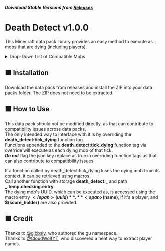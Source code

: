 ***Download Stable Versions from [Releases](https://github.com/picarrow/mcjv-death-detect/releases)***
# Death Detect v1.0.0
This Minecraft data pack library provides an easy method to execute as mobs that are dying (including players).
<details>
<summary>Drop-Down List of Compatible Mobs</summary>

- minecraft:allay
- minecraft:axolotl
- minecraft:bat
- minecraft:bee
- minecraft:blaze
- minecraft:camel
- minecraft:cat
- minecraft:cave_spider
- minecraft:chicken
- minecraft:cod
- minecraft:cow
- minecraft:creeper
- minecraft:dolphin
- minecraft:donkey
- minecraft:drowned
- minecraft:elder_guardian
- minecraft:ender_dragon
- minecraft:enderman
- minecraft:endermite
- minecraft:evoker
- minecraft:fox
- minecraft:frog
- minecraft:ghast
- minecraft:giant
- minecraft:glow_squid
- minecraft:goat
- minecraft:guardian
- minecraft:hoglin
- minecraft:horse
- minecraft:husk
- minecraft:illusioner
- minecraft:iron_golem
- minecraft:llama
- minecraft:magma_cube
- minecraft:mooshroom
- minecraft:mule
- minecraft:ocelot
- minecraft:panda
- minecraft:parrot
- minecraft:phantom
- minecraft:pig
- minecraft:piglin
- minecraft:piglin_brute
- minecraft:pillager
- minecraft:player
- minecraft:polar_bear
- minecraft:pufferfish
- minecraft:rabbit
- minecraft:ravager
- minecraft:salmon
- minecraft:sheep
- minecraft:shulker
- minecraft:silverfish
- minecraft:skeleton
- minecraft:skeleton_horse
- minecraft:slime
- minecraft:sniffer
- minecraft:snow_golem
- minecraft:spider
- minecraft:squid
- minecraft:stray
- minecraft:strider
- minecraft:tadpole
- minecraft:trader_llama
- minecraft:tropical_fish
- minecraft:turtle
- minecraft:vex
- minecraft:villager
- minecraft:vindicator
- minecraft:wandering_trader
- minecraft:warden
- minecraft:witch
- minecraft:wither
- minecraft:wither_skeleton
- minecraft:wolf
- minecraft:zoglin
- minecraft:zombie
- minecraft:zombie_horse
- minecraft:zombie_villager
- minecraft:zombified_piglin
</details>

## 🟧 Installation
Download the data pack from releases and install the ZIP into your data packs folder.
The ZIP does not need to be extracted.
## 🟧 How to Use
This data pack should not be modified directly, as that can contribute to compatibility issues across data packs.  
The only intended way to interface with it is by overriding the **death_detect:tick_dying** function tag.  
Functions appended to the **death_detect:tick_dying** function tag via override will execute as each dying mob of that tick.  
***Do not*** flag the json key replace as true in overriding function tags as that can also contribute to compatitbility issues.

If a function called by death_detect:tick_dying loses the dying mob from its context, it can be retrieved using macros.  
Call another function with storage **death_detect:_** and path **_.temp.checking.entry**.  
The dying mob's UUID, which can be executed as, is accessed using the macro entry **<span>$</span>(uuid)**.  
**<span>$</span>(name)**, if it's a player, and **<span>$</span>(score_holder)** are also provided.
## 🟧 Credit
Thanks to [@gibbsly](https://github.com/gibbsly), who authored the gu namespace.  
Thanks to [@CloudWolfYT](https://github.com/CloudWolfYT), who discovered a neat way to extract player names.
